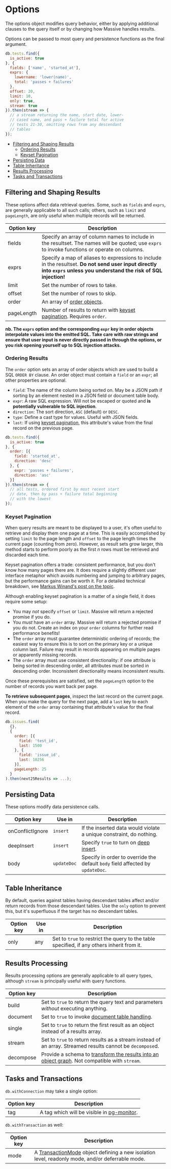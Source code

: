 # Options

The options object modifies query behavior, either by applying additional clauses to the query itself or by changing how Massive handles results.

Options can be passed to most query and persistence functions as the final argument.

```javascript
db.tests.find({
  is_active: true
}, {
  fields: ['name', 'started_at'],
  exprs: {
    lowername: 'lower(name)',
    total: 'passes + failures'
  },
  offset: 20,
  limit: 10,
  only: true,
  stream: true
}).then(stream => {
  // a stream returning the name, start date, lower-
  // cased name, and pass + failure total for active
  // tests 21-30, omitting rows from any descendant
  // tables
});
```

<!-- vim-markdown-toc GFM -->

* [Filtering and Shaping Results](#filtering-and-shaping-results)
  * [Ordering Results](#ordering-results)
  * [Keyset Pagination](#keyset-pagination)
* [Persisting Data](#persisting-data)
* [Table Inheritance](#table-inheritance)
* [Results Processing](#results-processing)
* [Tasks and Transactions](#tasks-and-transactions)

<!-- vim-markdown-toc -->

## Filtering and Shaping Results

These options affect data retrieval queries. Some, such as `fields` and `exprs`, are generally applicable to all such calls; others, such as `limit` and `pageLength`, are only useful when multiple records will be returned.

| Option key       | Description |
|------------------|-------------|
| fields           | Specify an array of column names to include in the resultset. The names will be quoted; use `exprs` to invoke functions or operate on columns. |
| exprs            | Specify a map of aliases to expressions to include in the resultset. **Do not send user input directly into `exprs` unless you understand the risk of SQL injection!** |
| limit            | Set the number of rows to take. |
| offset           | Set the number of rows to skip. |
| order            | An array of [order objects](#ordering-results). |
| pageLength       | Number of results to return with [keyset pagination](#keyset-pagination). Requires `order`. |

**nb. The `exprs` option and the corresponding `expr` key in order objects interpolate values into the emitted SQL. Take care with raw strings and ensure that user input is never directly passed in through the options, or you risk opening yourself up to SQL injection attacks.**

### Ordering Results

The `order` option sets an array of order objects which are used to build a SQL `ORDER BY` clause. An order object must contain a `field` or an `expr`; all other properties are optional.

* `field`: The name of the column being sorted on. May be a JSON path if sorting by an element nested in a JSON field or document table body.
* `expr`: A raw SQL expression. Will not be escaped or quoted and **is potentially vulnerable to SQL injection**.
* `direction`: The sort direction, `ASC` (default) or `DESC`.
* `type`: Define a cast type for values. Useful with JSON fields.
* `last`: If using [keyset pagination](#keyset-pagination), this attribute's value from the final record on the previous page.

```javascript
db.tests.find({
  is_active: true
}, {
  order: [{
    field: 'started_at',
    direction: 'desc'
  }, {
    expr: 'passes + failures',
    direction: 'asc'
  }]
}).then(stream => {
  // all tests, ordered first by most recent start
  // date, then by pass + failure total beginning
  // with the lowest
});
```

### Keyset Pagination

When query results are meant to be displayed to a user, it's often useful to retrieve and display them one page at a time. This is easily accomplished by setting `limit` to the page length and `offset` to the page length times the current page (counting from zero). However, as result sets grow larger, this method starts to perform poorly as the first _n_ rows must be retrieved and discarded each time.

Keyset pagination offers a trade: consistent performance, but you don't know how many pages there are. It does require a slightly different user interface metaphor which avoids numbering and jumping to arbitrary pages, but the performance gains can be worth it. For a detailed technical breakdown, see [Markus Winand's post on the topic](https://use-the-index-luke.com/sql/partial-results/fetch-next-page).

Although enabling keyset pagination is a matter of a single field, it does require some setup:

* You may _not_ specify `offset` or `limit`. Massive will return a rejected promise if you do.
* You _must_ have an `order` array. Massive will return a rejected promise if you do not. Create an index on your `order` columns for further read performance benefits!
* The `order` array must guarantee deterministic ordering of records; the easiest way to ensure this is to sort on the primary key or a unique column last. Failure may result in records appearing on multiple pages or apparently missing records.
* The `order` array must use consistent directionality: if one attribute is being sorted in descending order, all attributes must be sorted in descending order. Inconsistent directionality means inconsistent results.

Once these prerequisites are satisfied, set the `pageLength` option to the number of records you want back per page.

**To retrieve subsequent pages**, inspect the last record on the current page. When you make the query for the next page, add a `last` key to each element of the `order` array containing that attribute's value for the final record.

```js
db.issues.find(
  {},
  {
    order: [{
      field: 'test_id',
      last: 1500
    }, {
      field: 'issue_id',
      last: 10256
    }],
    pageLength: 25
  }
).then(next25Results => ...);
```

## Persisting Data

These options modify data persistence calls.

| Option key       | Use in            | Description |
|------------------|-------------------|-------------|
| onConflictIgnore | `insert`          | If the inserted data would violate a unique constraint, do nothing. |
| deepInsert       | `insert`          | Specify `true` to turn on [deep insert](persistence#deep-insert). |
| body             | `updateDoc`       | Specify in order to override the default `body` field affected by `updateDoc`. |

## Table Inheritance

By default, queries against tables having descendant tables affect and/or return records from those descendant tables. Use the `only` option to prevent this, but it's superfluous if the target has no descendant tables.

| Option key       | Use in            | Description |
|------------------|-------------------|-------------|
| only             | any               | Set to `true` to restrict the query to the table specified, if any others inherit from it. |

## Results Processing

Results processing options are generally applicable to all query types, although `stream` is principally useful with query functions.

| Option key | Description |
|------------|-------------|
| build      | Set to `true` to return the query text and parameters *without* executing anything. |
| document   | Set to `true` to invoke [document table handling](documents). |
| single     | Set to `true` to return the first result as an object instead of a results array. |
| stream     | Set to `true` to return results as a stream instead of an array. Streamed results cannot be `decompose`d. |
| decompose  | Provide a schema to [transform the results into an object graph](decomposition). Not compatible with `stream`. |

## Tasks and Transactions

`db.withConnection` may take a single option:

| Option key | Description |
|------------|-------------|
| tag        | A tag which will be visible in [pg-monitor](index#monitoring-queries). |

`db.withTransaction` as well:

| Option key | Description |
|------------|-------------|
| mode       | A [TransactionMode](https://vitaly-t.github.io/pg-promise/txMode.TransactionMode.html) object defining a new isolation level, readonly mode, and/or deferrable mode. |
